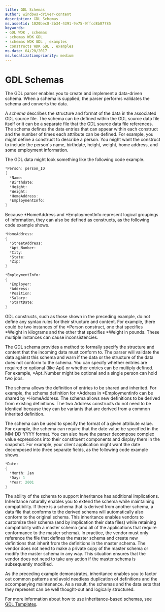```yaml
---
title: GDL Schemas
author: windows-driver-content
description: GDL Schemas
ms.assetid: 1020bec8-3b34-4391-9e75-9ffcd8b07785
keywords:
- GDL WDK , schemas
- schemas WDK GDL
- schemas WDK GDL , examples
- constructs WDK GDL , examples
ms.date: 04/20/2017
ms.localizationpriority: medium
---
```


# GDL Schemas


The GDL parser enables you to create and implement a data-driven schema. When a schema is supplied, the parser performs validates the schema and converts the data.

A *schema* describes the structure and format of the data in the associated GDL source file. The schema can be defined within the GDL source data file itself or it can be a separate file that the GDL source data file references. The schema defines the data entries that can appear within each construct and the number of times each attribute can be defined. For example, you might define a construct to describe a person. You might want the construct to include the person's name, birthdate, height, weight, home address, and some employment information.

The GDL data might look something like the following code example.

```cpp
*Person: person_ID
{
  *Name:
  *Birthdate:
  *Height:
  *Weight:
  *HomeAddress:
  *EmploymentInfo:
} 
```

Because \*HomeAddress and \*EmploymentInfo represent logical groupings of information, they can also be defined as constructs, as the following code example shows.

```cpp
*HomeAddress:
{
  *StreetAddress:
  *Apt_Number:
  *City:
  *State:
  *Zip:
}

*EmploymentInfo:
{
  *Employer:
  *Address:
  *Position:
  *Salary:
  *StartDate:
}
```

GDL constructs, such as those shown in the preceding example, do not define any syntax rules for their structure and content. For example, there could be two instances of the \*Person construct, one that specifies \*Weight in kilograms and the other that specifies \*Weight in pounds. These multiple instances can cause inconsistencies.

The GDL schema provides a method to formally specify the structure and content that the incoming data must conform to. The parser will validate the data against this schema and warn if the data or the structure of the data does not conform to the schema. You can specify whether entries are required or optional (like Apt) or whether entries can be multiply defined. For example, \*Apt\_Number might be optional and a single person can hold two jobs.

The schema allows the definition of entries to be shared and inherited. For example, the schema definition for \*Address in \*EmploymentInfo can be shared by \*HomeAddress. The schema allows new definitions to be derived from existing definitions. The two Address constructs do not need to be identical because they can be variants that are derived from a common inherited definition.

The schema can be used to specify the format of a given attribute value. For example, the schema can require that the date value be specified in the MM-DD-YYYY format. You can also have the parser decompose complex value expressions into their constituent components and display them in the snapshot. For example, your client application might want the date decomposed into three separate fields, as the following code example shows.

```cpp
*Date:
{
  *Month: Jan
  *Day: 1
  *Year: 2001
}
```

The ability of the schema to support inheritance has additional implications. Inheritance naturally enables you to extend the schema while maintaining compatibility. If there is a schema that is derived from another schema, a data file that conforms to the derived schema will automatically also conform to the original schema. This inheritance enables vendors to customize their schema (and by implication their data files) while retaining compatibility with a master schema (and all of the applications that require conformance to the master schema). In practice, the vendor must only reference the file that defines the master schema and create new definitions that inherit from the definitions in the master schema. The vendor does not need to make a private copy of the master schema or modify the master schema in any way. This situation ensures that the vendor does not need to take any action if the master schema is subsequently modified.

As the preceding example demonstrates, inheritance enables you to factor out common patterns and avoid needless duplication of definitions and the accompanying maintenance. As a result, the schemas and the data sets that they represent can be well thought-out and logically structured.

For more information about how to use inheritance-based schemas, see [GDL Templates](gdl-template-structure.md).

 

 




